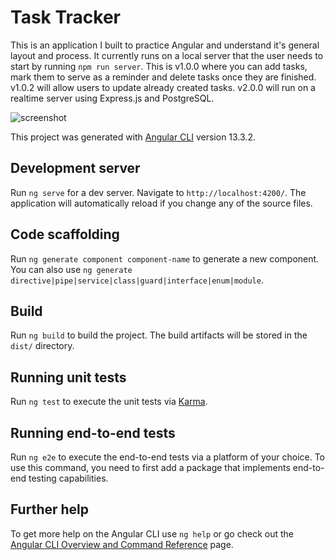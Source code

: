 # Task Tracker

This is an application I built to practice Angular and understand it's general layout and process. It currently runs on a local server that the user needs to start by running `npm run server`. This is v1.0.0 where you can add tasks, mark them to serve as a reminder and delete tasks once they are finished. v1.0.2 will allow users to update already created tasks. v2.0.0 will run on a realtime server using Express.js and PostgreSQL.

![screenshot]("../../src/img/tasktracker.png")

This project was generated with [Angular CLI](https://github.com/angular/angular-cli) version 13.3.2.

## Development server

Run `ng serve` for a dev server. Navigate to `http://localhost:4200/`. The application will automatically reload if you change any of the source files.

## Code scaffolding

Run `ng generate component component-name` to generate a new component. You can also use `ng generate directive|pipe|service|class|guard|interface|enum|module`.

## Build

Run `ng build` to build the project. The build artifacts will be stored in the `dist/` directory.

## Running unit tests

Run `ng test` to execute the unit tests via [Karma](https://karma-runner.github.io).

## Running end-to-end tests

Run `ng e2e` to execute the end-to-end tests via a platform of your choice. To use this command, you need to first add a package that implements end-to-end testing capabilities.

## Further help

To get more help on the Angular CLI use `ng help` or go check out the [Angular CLI Overview and Command Reference](https://angular.io/cli) page.

